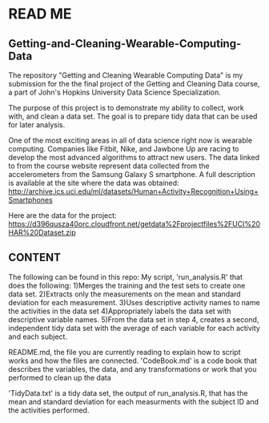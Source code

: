 READ ME 
=======
Getting-and-Cleaning-Wearable-Computing-Data
--------------------------------------------
The repository "Getting and Cleaning Wearable Computing Data" is my submission for the the final project of the Getting and Cleaning Data course, a part of John's Hopkins University Data Science Specialization.  

The purpose of this project is to demonstrate my ability to collect, work with, and clean a data set. The goal is to prepare tidy data that can be used for later analysis.

One of the most exciting areas in all of data science right now is wearable computing. Companies like Fitbit, Nike, and Jawbone Up are racing to develop the most advanced algorithms to attract new users. The data linked to from the course website represent data collected from the accelerometers from the Samsung Galaxy S smartphone. A full description is available at the site where the data was obtained:
http://archive.ics.uci.edu/ml/datasets/Human+Activity+Recognition+Using+Smartphones 

Here are the data for the project:
https://d396qusza40orc.cloudfront.net/getdata%2Fprojectfiles%2FUCI%20HAR%20Dataset.zip  

CONTENT
-------

The following can be found in this repo: 
My script, 'run_analysis.R' that does the following:
1)Merges the training and the test sets to create one data set.
2)Extracts only the measurements on the mean and standard deviation for each measurement. 
3)Uses descriptive activity names to name the activities in the data set
4)Appropriately labels the data set with descriptive variable names. 
5)From the data set in step 4, creates a second, independent tidy data set with the average of each variable for each activity and each subject.

README.md, the file you are currently reading to explain how to script works and how the files are connected. 
'CodeBook.md' is a code book that describes the variables, the data, and any transformations or work that you performed to clean up the data

'TidyData.txt' is a tidy data set, the output of run_analysis.R, that has the mean and standard deviation for each measurments with the subject ID and the activities performed.

